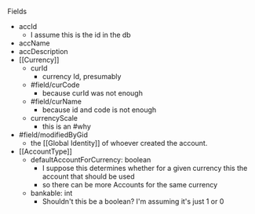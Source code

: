 Fields
- accId
	- I assume this is the id in the db
- accName
- accDescription
- [[Currency]]
	- curId
		- currency Id, presumably
	- #field/curCode
		- because curId was not enough
	- #field/curName
		- because id and code is not enough
	- currencyScale
		- this is an #why
- #field/modifiedByGid
	- the [[Global Identity]]  of whoever created the account.
- [[AccountType]]
	- defaultAccountForCurrency: boolean
		- I suppose this determines whether for a given currency this the account that should be used
		- so there can be more Accounts for the same currency
	- bankable: int
		- Shouldn't this be a boolean? I'm assuming it's just 1 or 0
	
